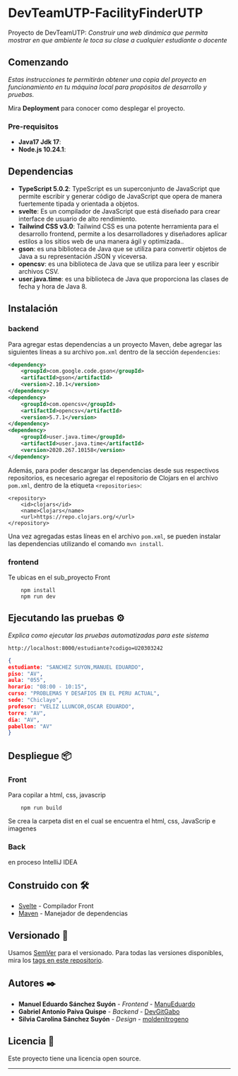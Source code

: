# DevTeamUTP-FacilityFinderUTP
Proyecto de DevTeamUTP: _Construir una web dinámica que permita mostrar en que ambiente le toca su clase a cualquier estudiante o docente_
## Comenzando 

_Estas instrucciones te permitirán obtener una copia del proyecto en funcionamiento en tu máquina local para propósitos de desarrollo y pruebas._

Mira **Deployment** para conocer como desplegar el proyecto.

### Pre-requisitos 

- **Java17 Jdk 17**:
- **Node.js 10.24.1**:

## Dependencias

- **TypeScript 5.0.2**: TypeScript es un superconjunto de JavaScript que permite escribir y generar código de JavaScript que opera de manera fuertemente tipada y orientada a objetos.
- **svelte**: Es un compilador de JavaScript que está diseñado para crear interface de usuario de alto rendimiento.
- **Tailwind CSS v3.0**: Tailwind CSS es una potente herramienta para el desarrollo frontend, permite a los desarrolladores y diseñadores aplicar estilos a los sitios web de una manera ágil y optimizada..
- **gson**: es una biblioteca de Java que se utiliza para convertir objetos de Java a su representación JSON y viceversa.
- **opencsv**: es una biblioteca de Java que se utiliza para leer y escribir archivos CSV.
- **user.java.time**: es una biblioteca de Java que proporciona las clases de fecha y hora de Java 8.


## Instalación

### backend
Para agregar estas dependencias a un proyecto Maven, debe agregar las siguientes líneas a su archivo `pom.xml` dentro de la sección `dependencies`:

```xml
<dependency>
    <groupId>com.google.code.gson</groupId>
    <artifactId>gson</artifactId>
    <version>2.10.1</version>
</dependency>
<dependency>
    <groupId>com.opencsv</groupId>
    <artifactId>opencsv</artifactId>
    <version>5.7.1</version>
</dependency>
<dependency>
    <groupId>user.java.time</groupId>
    <artifactId>user.java.time</artifactId>
    <version>2020.267.10158</version>
</dependency>
```

Además, para poder descargar las dependencias desde sus respectivos repositorios, es necesario agregar el repositorio de Clojars en el archivo `pom.xml`, dentro de la etiqueta `<repositories>`:

```
<repository>
    <id>clojars</id>
    <name>Clojars</name>
    <url>https://repo.clojars.org/</url>
</repository>
```

Una vez agregadas estas líneas en el archivo `pom.xml`, se pueden instalar las dependencias utilizando el comando `mvn install`.

### frontend
Te ubicas en el sub_proyecto Front
```console
    npm install
    npm run dev
```
## Ejecutando las pruebas ⚙️

_Explica como ejecutar las pruebas automatizadas para este sistema_
```http
http://localhost:8000/estudiante?codigo=U20303242
```
```json
{
estudiante: "SANCHEZ SUYON,MANUEL EDUARDO",
piso: "AV",
aula: "055",
horario: "08:00 - 10:15",
curso: "PROBLEMAS Y DESAFIOS EN EL PERU ACTUAL",
sede: "Chiclayo",
profesor: "VELIZ LLUNCOR,OSCAR EDUARDO",
torre: "AV",
dia: "AV",
pabellon: "AV"
}
```
## Despliegue 📦

### Front
Para copilar a html, css, javascrip
```console
    npm run build
```
Se crea la carpeta dist en el cual se encuentra el html, css, JavaScrip e imagenes

### Back
en proceso
IntelliJ IDEA

## Construido con 🛠️

* [Svelte](https://svelte.dev/) - Compilador Front
* [Maven](https://maven.apache.org/) - Manejador de dependencias

## Versionado 📌

Usamos [SemVer](http://semver.org/) para el versionado. Para todas las versiones disponibles, mira los [tags en este repositorio](https://github.com/tu/proyecto/tags).

## Autores ✒️

* **Manuel Eduardo Sánchez Suyón** - *Frontend* - [ManuEduardo](https://github.com/ManuEduardo)
* **Gabriel Antonio Paiva Quispe** - *Backend* - [DevGitGabo](https://github.com/DevGitGabo)
* **Silvia Carolina Sánchez Suyón** - *Design* - [moldenitrogeno](https://github.com/moldenitrogeno)

## Licencia 📄

Este proyecto tiene una licencia open source.

---

